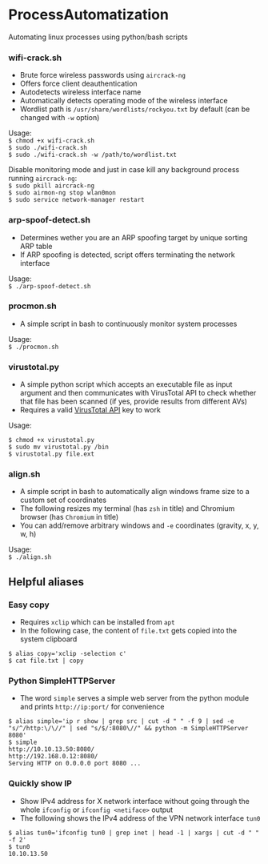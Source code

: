 # ProcessAutomatization
Automating linux processes using python/bash scripts

### wifi-crack.sh  
* Brute force wireless passwords using `aircrack-ng`
* Offers force client deauthentication
* Autodetects wireless interface name
* Automatically detects operating mode of the wireless interface 
* Wordlist path is `/usr/share/wordlists/rockyou.txt` by default (can be changed with `-w` option)  

Usage:  
`$ chmod +x wifi-crack.sh`  
`$ sudo ./wifi-crack.sh`  
`$ sudo ./wifi-crack.sh -w /path/to/wordlist.txt`

Disable monitoring mode and just in case kill any background process running `aircrack-ng`:  
`$ sudo pkill aircrack-ng`  
`$ sudo airmon-ng stop wlan0mon`  
`$ sudo service network-manager restart`

### arp-spoof-detect.sh  
* Determines wether you are an ARP spoofing target by unique sorting ARP table  
* If ARP spoofing is detected, script offers terminating the network interface

Usage:  
`$ ./arp-spoof-detect.sh`

### procmon.sh
* A simple script in bash to continuously monitor system processes

Usage:  
`$ ./procmon.sh`

### virustotal.py
* A simple python script which accepts an executable file as input argument and then communicates with VirusTotal API to check whether that file has been scanned (if yes, provide results from different AVs)
* Requires a valid [VirusTotal API](https://developers.virustotal.com/reference) key to work

Usage:  
```
$ chmod +x virustotal.py 
$ sudo mv virustotal.py /bin
$ virustotal.py file.ext
```
### align.sh
* A simple script in bash to automatically align windows frame size to a custom set of coordinates
* The following resizes my terminal (has `zsh` in title) and Chromium browser (has `Chromium` in title)
* You can add/remove arbitrary windows and `-e` coordinates (gravity, x, y, w, h)

Usage:  
`$ ./align.sh`

## Helpful aliases

### Easy copy
* Requires `xclip` which can be installed from `apt`
* In the following case, the content of `file.txt` gets copied into the system clipboard

```
$ alias copy='xclip -selection c'
$ cat file.txt | copy
```

### Python SimpleHTTPServer
* The word `simple` serves a simple web server from the python module and prints `http://ip:port/` for convenience

```
$ alias simple='ip r show | grep src | cut -d " " -f 9 | sed -e "s/^/http:\/\//" | sed "s/$/:8080\//" && python -m SimpleHTTPServer 8080'      
$ simple
http://10.10.13.50:8080/
http://192.168.0.12:8080/
Serving HTTP on 0.0.0.0 port 8080 ...
```

### Quickly show IP
* Show IPv4 address for X network interface without going through the whole `ifconfig` or `ifconfig <netiface>` output
* The following shows the IPv4 address of the VPN network interface `tun0`

```
$ alias tun0='ifconfig tun0 | grep inet | head -1 | xargs | cut -d " " -f 2'
$ tun0
10.10.13.50
```
